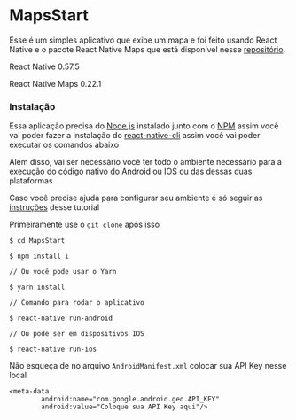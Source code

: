 # MapsStart

Esse é um simples aplicativo que exibe um mapa e foi feito usando React Native e o pacote React Native Maps que está disponível nesse [repositório](https://github.com/react-community/react-native-maps).

 React Native 0.57.5
 
 React Native Maps 0.22.1

### Instalação

Essa aplicação precisa do [Node.js](https://nodejs.org/) instalado junto com o [NPM](https://www.npmjs.com/get-npm) assim você vai poder fazer a instalação do [react-native-cli](https://www.npmjs.com/package/react-native-cli) assim você vai poder executar os comandos abaixo

Além disso, vai ser necessário você ter todo o ambiente necessário para a execução do código nativo do Android ou IOS ou das dessas duas plataformas

Caso você precise ajuda para configurar seu ambiente é só seguir as [instruções](https://rocketseat.com.br/assets/files/ambiente-de-desenvolvimento-rn.pdf) desse tutorial

Primeiramente use o ``git clone`` após isso

```
$ cd MapsStart

$ npm install i 

// Ou você pode usar o Yarn

$ yarn install

// Comando para rodar o aplicativo

$ react-native run-android

// Ou pode ser em dispositivos IOS

$ react-native run-ios
```

Não esqueça de no arquivo ``AndroidManifest.xml`` colocar sua API Key nesse local

```
<meta-data 
        android:name="com.google.android.geo.API_KEY"
        android:value="Coloque sua API Key aqui"/>
```



